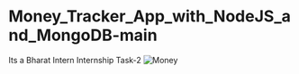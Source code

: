 # Money_Tracker_App_with_NodeJS_and_MongoDB-main
Its a Bharat Intern Internship Task-2
![Money](https://github.com/user-attachments/assets/ef9a4cab-6521-488b-bd64-e32125b457f2)
